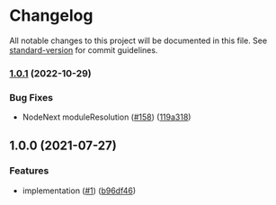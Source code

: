 # Changelog

All notable changes to this project will be documented in this file. See [standard-version](https://github.com/conventional-changelog/standard-version) for commit guidelines.

### [1.0.1](https://github.com/skyra-project/gifenc/compare/v1.0.0...v1.0.1) (2022-10-29)

### Bug Fixes

-   NodeNext moduleResolution ([#158](https://github.com/skyra-project/gifenc/issues/158)) ([119a318](https://github.com/skyra-project/gifenc/commit/119a3189a4e0af47262062cc5c7a20bd2bc509d4))

## 1.0.0 (2021-07-27)

### Features

-   implementation ([#1](https://github.com/skyra-project/gifenc/issues/1)) ([b96df46](https://github.com/skyra-project/gifenc/commit/b96df463fe8e311174425d167515aedf60c37a64))
